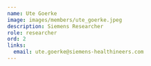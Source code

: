 ```yaml
---
name: Ute Goerke
image: images/members/ute_goerke.jpeg
description: Siemens Researcher
role: researcher
ord: 2
links:
  email: ute.goerke@siemens-healthineers.com
---
```

